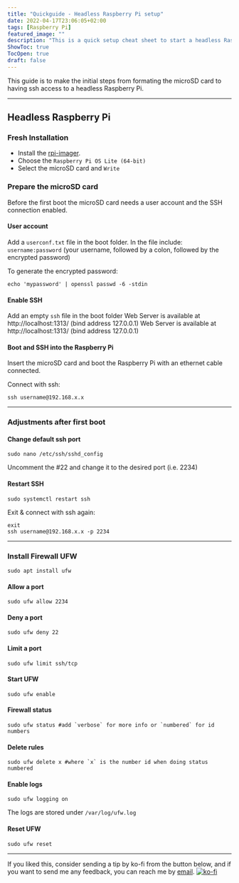 ```yaml
---
title: "Quickguide - Headless Raspberry Pi setup"
date: 2022-04-17T23:06:05+02:00
tags: [Raspberry Pi]
featured_image: ""
description: "This is a quick setup cheat sheet to start a headless Raspberry Pi."
ShowToc: true
TocOpen: true
draft: false
---
```


This guide is to make the initial steps from formating the microSD card to having ssh access to a headless Raspberry Pi.

---

## Headless Raspberry Pi

### Fresh Installation
- Install the [rpi-imager](https://github.com/raspberrypi/rpi-imager).
- Choose the `Raspberry Pi OS Lite (64-bit)`
- Select the microSD card and `Write`

### Prepare the microSD card
Before the first boot the microSD card needs a user account and the SSH connection enabled.

#### User account
Add a `userconf.txt` file in the boot folder. In the file include: `username:password` (your username, followed by a colon, followed by the encrypted password)

To generate the encrypted password:

```
echo 'mypassword' | openssl passwd -6 -stdin
```

#### Enable SSH
Add an empty `ssh` file in the boot folder
Web Server is available at http://localhost:1313/ (bind address 127.0.0.1)
Web Server is available at http://localhost:1313/ (bind address 127.0.0.1)

#### Boot and SSH into the Raspberry Pi
Insert the microSD card and boot the Raspberry Pi with an ethernet cable connected.

Connect with ssh:
```
ssh username@192.168.x.x
```

---
### Adjustments after first boot

#### Change default ssh port

```
sudo nano /etc/ssh/sshd_config
```
Uncomment the #22 and change it to the desired port (i.e. 2234)

#### Restart SSH 
```
sudo systemctl restart ssh
```
Exit & connect with ssh again:
```
exit
ssh username@192.168.x.x -p 2234
```

---
### Install Firewall UFW

```
sudo apt install ufw
```
#### Allow a port
```
sudo ufw allow 2234
```
#### Deny a port
```
sudo ufw deny 22
```
#### Limit a port
```
sudo ufw limit ssh/tcp
```
#### Start UFW
```
sudo ufw enable
```
#### Firewall status
```
sudo ufw status #add `verbose` for more info or `numbered` for id numbers
```
#### Delete rules
```
sudo ufw delete x #where `x` is the number id when doing status numbered
```
#### Enable logs
```
sudo ufw logging on
```
The logs are stored under `/var/log/ufw.log`
#### Reset UFW
```
sudo ufw reset
```

---
If you liked this, consider sending a tip by ko-fi from the button below, and if you want to send me any feedback, you can reach me by [email](mailto:emailme@al3xis.xyz).
[![ko-fi](https://ko-fi.com/img/githubbutton_sm.svg)](https://ko-fi.com/V7V1CFV13)
